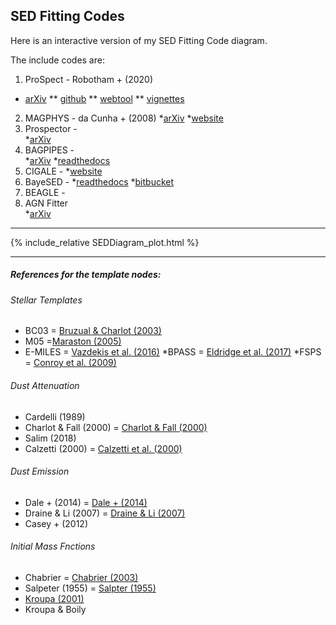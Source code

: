 
## SED Fitting Codes

Here is an interactive version of my SED Fitting Code diagram. 

The include codes are:

1. ProSpect - Robotham + (2020) 
* [arXiv](https://arxiv.org/abs/2002.06980) 
** [github](http://www.github.com/asgr/ProSpect) 
** [webtool](https://prospect.icrar.org) 
** [vignettes](https://rpubs.com/asgr/565799)
2. MAGPHYS - da Cunha + (2008) 
*[arXiv](https://arxiv.org/abs/1111.3961) 
*[website](http://www.iap.fr/magphys/)
3. Prospector -  
*[arXiv](https://arxiv.org/abs/1609.09073)
4. BAGPIPES -  
*[arXiv](https://arxiv.org/abs/1712.04452) 
*[readthedocs](https://bagpipes.readthedocs.io/en/latest/)
5. CIGALE - 
*[website](https://cigale.lam.fr/)
6. BayeSED - 
*[readthedocs](https://bayesed.readthedocs.io) 
*[bitbucket](https://bitbucket.org/hanyk/bayesed/)
7. BEAGLE - 
8. AGN Fitter  
*[arXiv](https://arxiv.org/abs/1606.05648)


-------------

{% include_relative SEDDiagram_plot.html %}



-----------


##### References for the template nodes:


###### Stellar Templates

* BC03 = [Bruzual & Charlot (2003)](arXiv:astro-ph/0309134)
* M05 =[Maraston (2005)](arXiv:astro-ph/0410207)
* E-MILES = [Vazdekis et al. (2016)](arXiv:1612.01187)
*BPASS = [Eldridge et al. (2017)](https://arxiv.org/pdf/1710.02154.pdf)
*FSPS = [Conroy et al. (2009)](http://adsabs.harvard.edu/abs/2009ApJ...699..486C)

###### Dust Attenuation
* Cardelli (1989)
* Charlot & Fall (2000) = [Charlot & Fall (2000)](http://adsabs.harvard.edu/abs/2000ApJ...539..718C)
* Salim (2018)
* Calzetti (2000) = [Calzetti et al. (2000)](http://adsabs.harvard.edu/abs/2000ApJ...533..682C)

###### Dust Emission
* Dale + (2014) = [Dale + (2014)](http://arxiv.org/abs/1402.1495)
* Draine & Li (2007) = [Draine & Li (2007)](http://adsabs.harvard.edu/abs/2007ApJ...657..810D)
* Casey + (2012)

###### Initial Mass Fnctions
* Chabrier = [Chabrier (2003)](http://iopscience.iop.org/article/10.1086/376392)
* Salpeter (1955) = [Salpter (1955)](http://adsabs.harvard.edu/abs/1955ApJ...121..161S)
* [Kroupa (2001)]()
* Kroupa & Boily




